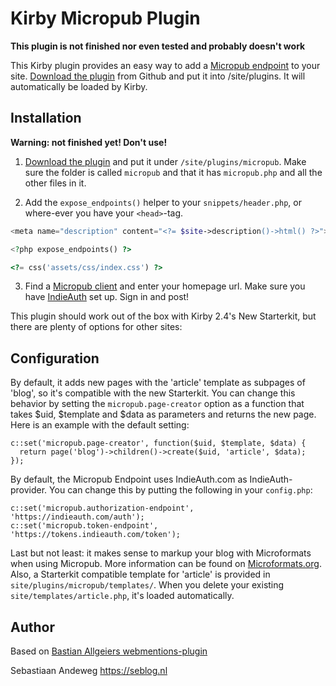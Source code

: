 # Kirby Micropub Plugin

**This plugin is not finished nor even tested and probably doesn't work**

This Kirby plugin provides an easy way to add a  [Micropub endpoint](http://indieweb.org/Micropub) to your site. [Download the plugin](https://github.com/sebsel/kirby-micropub/archive/master.zip) from Github and put it into /site/plugins. It will automatically be loaded by Kirby.

## Installation

**Warning: not finished yet! Don't use!**

1. [Download the plugin](https://github.com/sebsel/kirby-micropub/archive/master.zip) and put it under `/site/plugins/micropub`. Make sure the folder is called `micropub` and that it has `micropub.php` and all the other files in it.

2. Add the `expose_endpoints()` helper to your `snippets/header.php`, or where-ever you have your `<head>`-tag.

  ```php
  <meta name="description" content="<?= $site->description()->html() ?>">

  <?php expose_endpoints() ?>

  <?= css('assets/css/index.css') ?>
  ```

3. Find a [Micropub client](https://indieweb.org/Micropub/Clients) and enter your homepage url. Make sure you have [IndieAuth](https://indieauth.com/setup) set up. Sign in and post!

This plugin should work out of the box with Kirby 2.4's New Starterkit, but there are plenty of options for other sites:

## Configuration

By default, it adds new pages with the 'article' template as subpages of 'blog', so it's compatible with the new Starterkit. You can change this behavior by setting the `micropub.page-creator` option as a function that takes $uid, $template and $data as parameters and returns the new page. Here is an example with the default setting:

```
c::set('micropub.page-creator', function($uid, $template, $data) {
  return page('blog')->children()->create($uid, 'article', $data);
});
```

By default, the Micropub Endpoint uses IndieAuth.com as IndieAuth-provider. You can change this by putting the following in your `config.php`:

```
c::set('micropub.authorization-endpoint', 'https://indieauth.com/auth');
c::set('micropub.token-endpoint', 'https://tokens.indieauth.com/token');
```

Last but not least: it makes sense to markup your blog with Microformats when using Micropub. More information can be found on [Microformats.org](http://microformats.org). Also, a Starterkit compatible template for 'article' is provided in `site/plugins/micropub/templates/`. When you delete your existing `site/templates/article.php`, it's loaded automatically.

## Author

Based on [Bastian Allgeiers webmentions-plugin](https://github.com/bastianallgeier/kirby-webmentions)

Sebastiaan Andeweg
https://seblog.nl
